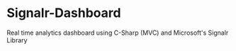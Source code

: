 # Signalr-Dashboard
Real time analytics dashboard using C-Sharp (MVC) and Microsoft's Signalr Library 
